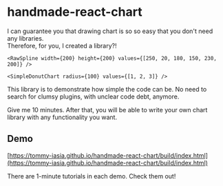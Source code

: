 # handmade-react-chart

I can guarantee you that drawing chart is so so easy that you don't need any libraries.  
Therefore, for you, I created a library?!

```tsx
<RawSpline width={200} height={200} values={[250, 20, 180, 150, 230, 200]} />
```

```tsx
<SimpleDonutChart radius={100} values={[1, 2, 3]} />
```

This library is to demonstrate how simple the code can be. No need to search for clumsy plugins, with unclear code debt, anymore.

Give me 10 minutes. After that, you will be able to write your own chart library with any functionality you want.

## Demo

[https://tommy-iasia.github.io/handmade-react-chart/build/index.html](https://tommy-iasia.github.io/handmade-react-chart/build/index.html)

There are 1-minute tutorials in each demo. Check them out!
